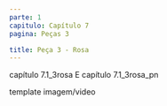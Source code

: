 ```yaml
---
parte: 1
capitulo: Capítulo 7
pagina: Peças 3

title: Peça 3 - Rosa
---
```


capítulo 7.1_3rosa E capítulo 7.1_3rosa_pn

template imagem/video
